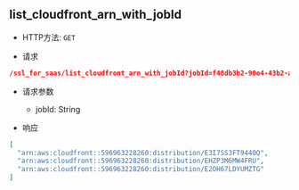 ## list_cloudfront_arn_with_jobId

- HTTP方法: `GET`

- 请求
```json
/ssl_for_saas/list_cloudfront_arn_with_jobId?jobId=f48db3b2-90e4-43b2-a46d-bd0e8530bc42
```

- 请求参数

  - jobId: String

- 响应
```json
[
  "arn:aws:cloudfront::596963228260:distribution/E3I7SS3FT9440Q",
  "arn:aws:cloudfront::596963228260:distribution/EHZP3M6MW4FRU",
  "arn:aws:cloudfront::596963228260:distribution/E2OH67LDYUMZTG"
]
```